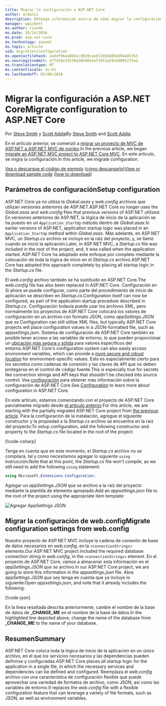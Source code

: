 ```yaml
---
title: Migrar la configuración a ASP.NET Core
author: ardalis
description: Obtenga información acerca de cómo migrar la configuración de un proyecto de MVC de ASP.NET a un proyecto de MVC de ASP.NET Core.
manager: wpickett
ms.author: riande
ms.date: 10/14/2016
ms.prod: asp.net-core
ms.technology: aspnet
ms.topic: article
uid: migration/configuration
ms.openlocfilehash: ead4f96aa0041cd919caa972d3bb05bd94a857b3
ms.sourcegitcommit: 477d38e33530a305405eaf19faa29c6d805273aa
ms.translationtype: MT
ms.contentlocale: es-ES
ms.lasthandoff: 05/08/2018
---
```

# <a name="migrate-configuration-to-aspnet-core"></a><span data-ttu-id="14d81-103">Migrar la configuración a ASP.NET Core</span><span class="sxs-lookup"><span data-stu-id="14d81-103">Migrate configuration to ASP.NET Core</span></span>

<span data-ttu-id="14d81-104">Por [Steve Smith](https://ardalis.com/) y [Scott Addie](https://scottaddie.com)</span><span class="sxs-lookup"><span data-stu-id="14d81-104">By [Steve Smith](https://ardalis.com/) and [Scott Addie](https://scottaddie.com)</span></span>

<span data-ttu-id="14d81-105">En el artículo anterior, se comenzó a [migrar un proyecto de MVC de ASP.NET a ASP.NET MVC de núcleo](xref:migration/mvc).</span><span class="sxs-lookup"><span data-stu-id="14d81-105">In the previous article, we began [migrate an ASP.NET MVC project to ASP.NET Core MVC](xref:migration/mvc).</span></span> <span data-ttu-id="14d81-106">En este artículo, se migra la configuración.</span><span class="sxs-lookup"><span data-stu-id="14d81-106">In this article, we migrate configuration.</span></span>

<span data-ttu-id="14d81-107">[Vea o descargue el código de ejemplo](https://github.com/aspnet/Docs/tree/master/aspnetcore/migration/configuration/samples) ([cómo descargarlo](xref:tutorials/index#how-to-download-a-sample))</span><span class="sxs-lookup"><span data-stu-id="14d81-107">[View or download sample code](https://github.com/aspnet/Docs/tree/master/aspnetcore/migration/configuration/samples) ([how to download](xref:tutorials/index#how-to-download-a-sample))</span></span>

## <a name="setup-configuration"></a><span data-ttu-id="14d81-108">Parámetros de configuración</span><span class="sxs-lookup"><span data-stu-id="14d81-108">Setup configuration</span></span>

<span data-ttu-id="14d81-109">ASP.NET Core ya no utiliza la *Global.asax* y *web.config* archivos que utilizan versiones anteriores de ASP.NET.</span><span class="sxs-lookup"><span data-stu-id="14d81-109">ASP.NET Core no longer uses the *Global.asax* and *web.config* files that previous versions of ASP.NET utilized.</span></span> <span data-ttu-id="14d81-110">En versiones anteriores de ASP.NET, la lógica de inicio de la aplicación se ha puesto en un `Application_StartUp` método dentro de *Global.asax*.</span><span class="sxs-lookup"><span data-stu-id="14d81-110">In earlier versions of ASP.NET, application startup logic was placed in an `Application_StartUp` method within *Global.asax*.</span></span> <span data-ttu-id="14d81-111">Más adelante, en ASP.NET MVC, un *Startup.cs* archivo se incluyó en la raíz del proyecto; y, se llamó cuando se inició la aplicación.</span><span class="sxs-lookup"><span data-stu-id="14d81-111">Later, in ASP.NET MVC, a *Startup.cs* file was included in the root of the project; and, it was called when the application started.</span></span> <span data-ttu-id="14d81-112">ASP.NET Core ha adoptado este enfoque por completo mediante la colocación de toda la lógica de inicio en el *Startup.cs* archivo.</span><span class="sxs-lookup"><span data-stu-id="14d81-112">ASP.NET Core has adopted this approach completely by placing all startup logic in the *Startup.cs* file.</span></span>

<span data-ttu-id="14d81-113">El *web.config* archivo también se ha sustituido en ASP.NET Core.</span><span class="sxs-lookup"><span data-stu-id="14d81-113">The *web.config* file has also been replaced in ASP.NET Core.</span></span> <span data-ttu-id="14d81-114">Configuración en Sí ahora se puede configurar, como parte del procedimiento de inicio de aplicación se describen en *Startup.cs*.</span><span class="sxs-lookup"><span data-stu-id="14d81-114">Configuration itself can now be configured, as part of the application startup procedure described in *Startup.cs*.</span></span> <span data-ttu-id="14d81-115">Configuración todavía puede usar los archivos XML, pero normalmente los proyectos de ASP.NET Core colocará los valores de configuración en un archivo con formato JSON, como *appSettings.JSON que se*.</span><span class="sxs-lookup"><span data-stu-id="14d81-115">Configuration can still utilize XML files, but typically ASP.NET Core projects will place configuration values in a JSON-formatted file, such as *appsettings.json*.</span></span> <span data-ttu-id="14d81-116">Sistema de configuración de ASP.NET Core también es posible tener acceso a las variables de entorno, lo que pueden proporcionar un [ubicación más segura y sólida](xref:security/app-secrets) para valores específicos del entorno.</span><span class="sxs-lookup"><span data-stu-id="14d81-116">ASP.NET Core's configuration system can also easily access environment variables, which can provide a [more secure and robust location](xref:security/app-secrets) for environment-specific values.</span></span> <span data-ttu-id="14d81-117">Esto es especialmente cierto para los secretos como cadenas de conexión y las claves de API que no deben protegerse en el control de código fuente.</span><span class="sxs-lookup"><span data-stu-id="14d81-117">This is especially true for secrets like connection strings and API keys that shouldn't be checked into source control.</span></span> <span data-ttu-id="14d81-118">Vea [configuración](xref:fundamentals/configuration/index) para obtener más información sobre la configuración de ASP.NET Core.</span><span class="sxs-lookup"><span data-stu-id="14d81-118">See [Configuration](xref:fundamentals/configuration/index) to learn more about configuration in ASP.NET Core.</span></span>

<span data-ttu-id="14d81-119">En este artículo, estamos comenzando con el proyecto de ASP.NET Core parcialmente migrado desde [el artículo anterior](xref:migration/mvc).</span><span class="sxs-lookup"><span data-stu-id="14d81-119">For this article, we are starting with the partially migrated ASP.NET Core project from [the previous article](xref:migration/mvc).</span></span> <span data-ttu-id="14d81-120">Para la configuración de la instalación, agregue el siguiente constructor y la propiedad a la *Startup.cs* archivo se encuentra en la raíz del proyecto:</span><span class="sxs-lookup"><span data-stu-id="14d81-120">To setup configuration, add the following constructor and property to the *Startup.cs* file located in the root of the project:</span></span>

[!code-csharp[](configuration/samples/WebApp1/src/WebApp1/Startup.cs?range=11-16)]

<span data-ttu-id="14d81-121">Tenga en cuenta que en este momento, el *Startup.cs* archivo no se compilará, tal y como necesitamos agregar lo siguiente `using` instrucción:</span><span class="sxs-lookup"><span data-stu-id="14d81-121">Note that at this point, the *Startup.cs* file won't compile, as we still need to add the following `using` statement:</span></span>

```csharp
using Microsoft.Extensions.Configuration;
```

<span data-ttu-id="14d81-122">Agregar un *appSettings.JSON que se* archivo a la raíz del proyecto mediante la plantilla de elemento apropiado:</span><span class="sxs-lookup"><span data-stu-id="14d81-122">Add an *appsettings.json* file to the root of the project using the appropriate item template:</span></span>

![Agregar AppSettings JSON](configuration/_static/add-appsettings-json.png)

## <a name="migrate-configuration-settings-from-webconfig"></a><span data-ttu-id="14d81-124">Migrar la configuración de web.config</span><span class="sxs-lookup"><span data-stu-id="14d81-124">Migrate configuration settings from web.config</span></span>

<span data-ttu-id="14d81-125">Nuestro proyecto de ASP.NET MVC incluye la cadena de conexión de base de datos necesarios en *web.config*, en la `<connectionStrings>` elemento.</span><span class="sxs-lookup"><span data-stu-id="14d81-125">Our ASP.NET MVC project included the required database connection string in *web.config*, in the `<connectionStrings>` element.</span></span> <span data-ttu-id="14d81-126">En el proyecto de ASP.NET Core, vamos a almacenar esta información en el *appSettings.JSON que se* archivo.</span><span class="sxs-lookup"><span data-stu-id="14d81-126">In our ASP.NET Core project, we are going to store this information in the *appsettings.json* file.</span></span> <span data-ttu-id="14d81-127">Abra *appSettings.JSON que se*y tenga en cuenta que ya incluye lo siguiente:</span><span class="sxs-lookup"><span data-stu-id="14d81-127">Open *appsettings.json*, and note that it already includes the following:</span></span>

[!code-json[](../migration/configuration/samples/WebApp1/src/WebApp1/appsettings.json?highlight=4)]

<span data-ttu-id="14d81-128">En la línea resaltada descrita anteriormente, cambie el nombre de la base de datos de **_CHANGE_ME** en el nombre de la base de datos.</span><span class="sxs-lookup"><span data-stu-id="14d81-128">In the highlighted line depicted above, change the name of the database from **_CHANGE_ME** to the name of your database.</span></span>

## <a name="summary"></a><span data-ttu-id="14d81-129">Resumen</span><span class="sxs-lookup"><span data-stu-id="14d81-129">Summary</span></span>

<span data-ttu-id="14d81-130">ASP.NET Core coloca toda la lógica de inicio de la aplicación en un único archivo, en el que los servicios necesarios y las dependencias pueden definirse y configuradas.</span><span class="sxs-lookup"><span data-stu-id="14d81-130">ASP.NET Core places all startup logic for the application in a single file, in which the necessary services and dependencies can be defined and configured.</span></span> <span data-ttu-id="14d81-131">Reemplaza el *web.config* archivo con una característica de configuración flexible que puede aprovechar una variedad de formatos de archivo, como JSON, así como las variables de entorno.</span><span class="sxs-lookup"><span data-stu-id="14d81-131">It replaces the *web.config* file with a flexible configuration feature that can leverage a variety of file formats, such as JSON, as well as environment variables.</span></span>
